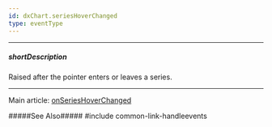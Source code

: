```yaml
---
id: dxChart.seriesHoverChanged
type: eventType
---
```

---
##### shortDescription
Raised after the pointer enters or leaves a series.

---
Main article: [onSeriesHoverChanged](/api-reference/20%20Data%20Visualization%20Widgets/dxChart/1%20Configuration/onSeriesHoverChanged.md '/Documentation/ApiReference/UI_Components/dxChart/Configuration/#onSeriesHoverChanged')

#####See Also#####
#include common-link-handleevents